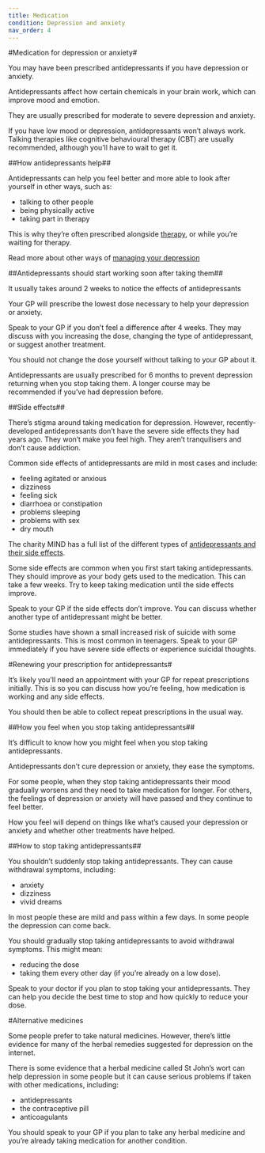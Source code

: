 ```yaml
---
title: Medication
condition: Depression and anxiety
nav_order: 4
---
```


#Medication for depression or anxiety#

You may have been prescribed antidepressants if you have depression or anxiety.

Antidepressants affect how certain chemicals in your brain work, which can improve mood and emotion.

They are usually prescribed for moderate to severe depression and anxiety.

If you have low mood or depression, antidepressants won’t always work. Talking therapies like cognitive behavioural therapy (CBT) are usually recommended, although you’ll have to wait to get it.

##How antidepressants help##

Antidepressants can help you feel better and more able to look after yourself in other ways, such as:

- talking to other people
- being physically active
- taking part in therapy

This is why they’re often prescribed alongside [therapy](/depression-and-anxiety/getting-therapy), or while you’re waiting for therapy.

Read more about other ways of [managing your depression](/depression-and-anxiety/managing-depression-and-anxiety)

##Antidepressants should start working soon after taking them##

<div class="notice" role="note" aria-label="Information">
  <p>
    It usually takes around 2 weeks to notice the effects of antidepressants
  </p>
</div>

Your GP will prescribe the lowest dose necessary to help your depression or anxiety.

Speak to your GP if you don’t feel a difference after 4 weeks. They may discuss with you
increasing the dose, changing the type of antidepressant, or suggest another treatment. 

You should not change the dose yourself without talking to your GP about it.

Antidepressants are usually prescribed for 6 months to prevent depression returning when you stop taking them.  A longer course may be recommended if you’ve had depression before.

##Side effects##

There’s stigma around taking medication for depression. However, recently-developed antidepressants don’t have the severe side effects they had years ago. They won’t make you feel high. They aren’t tranquilisers and don’t cause addiction.

Common side effects of antidepressants are mild in most cases and include:

- feeling agitated or anxious
- dizziness
- feeling sick
- diarrhoea or constipation
- problems sleeping
- problems with sex
- dry mouth

The charity MIND has a full list of the different types of [antidepressants and their side effects](http://www.mind.org.uk/information-support/drugs-and-treatments/antidepressants-a-z.aspx).

Some side effects are common when you first start taking antidepressants. They should improve as your body gets used to the medication. This can take a few weeks.  Try to keep taking medication until the side effects improve.

Speak to your GP if the side effects don’t improve. You can discuss whether another type of antidepressant might be better.

Some studies have shown a small increased risk of suicide with some antidepressants. This is most common in teenagers. Speak to your GP immediately if you have severe side effects or experience suicidal thoughts.

#Renewing your prescription for antidepressants#

It’s likely you'll need an appointment with your GP for repeat prescriptions initially. This is so you can discuss how you’re feeling, how medication is working and any side effects.

You should then be able to collect repeat prescriptions in the usual way.

##How you feel when you stop taking antidepressants##

It’s difficult to know how you might feel when you stop taking antidepressants.

Antidepressants don’t cure depression or anxiety, they ease the symptoms.

For some people, when they stop taking antidepressants their mood gradually worsens and they need to take medication for longer. For others, the feelings of depression or anxiety will have passed and they continue to feel better.

How you feel will depend on things like what’s caused your depression or anxiety and whether other treatments have helped.

##How to stop taking antidepressants##

You shouldn’t suddenly stop taking antidepressants. They can cause withdrawal symptoms, including:

- anxiety
- dizziness
- vivid dreams

In most people these are mild and pass within a few days. In some people the depression can come back.

You should gradually stop taking antidepressants to avoid withdrawal symptoms. This might mean:

- reducing the dose
- taking them every other day (if you’re already on a low dose).

<div class="notice" role="note" aria-label="Information">
  <p>
    Speak to your doctor if you plan to stop taking your antidepressants. They can help you decide the best time to stop and how quickly to reduce your dose.
  </p>
</div>

#Alternative medicines

Some people prefer to take natural medicines. However, there’s little evidence for many of the herbal remedies suggested for depression on the internet.

There is some evidence that a herbal medicine called St John’s wort can help depression in some people but it can cause serious problems if taken with other medications, including:

- antidepressants
- the contraceptive pill
- anticoagulants

You should speak to your GP if you plan to take any herbal medicine and you’re already taking medication for another condition.
